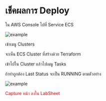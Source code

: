 # เช็คผลการ Deploy

ใน AWS Console ไปที่ Service ECS

![example](/saranonuan/scenarios/lab9/assets/aws_menu_ecs.png)

เข้าเมนู Clusters

จะเห็น ECS Cluster ที่สร้างด้วย Terraform

เข้าไปใน Cluster แล้วไปเมนู​ Tasks

ถ้าทำถูกต้อง Last Status จะเป็น RUNNING ตามตัวอย่าง

![example](/saranonuan/scenarios/lab9/assets/ecs_result_example.png)

<span style="color:red">Capture หน้า ลงใน LabSheet</span>
